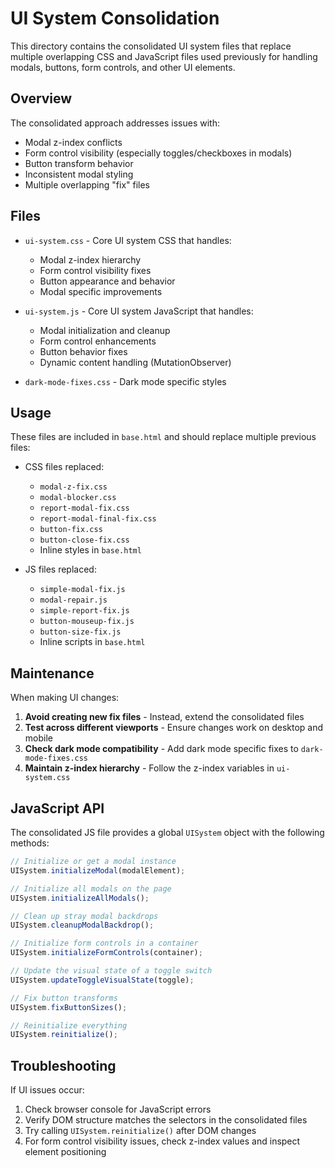 # UI System Consolidation

This directory contains the consolidated UI system files that replace multiple overlapping CSS and JavaScript files used previously for handling modals, buttons, form controls, and other UI elements.

## Overview

The consolidated approach addresses issues with:
- Modal z-index conflicts
- Form control visibility (especially toggles/checkboxes in modals)
- Button transform behavior
- Inconsistent modal styling
- Multiple overlapping "fix" files

## Files

- `ui-system.css` - Core UI system CSS that handles:
  - Modal z-index hierarchy
  - Form control visibility fixes
  - Button appearance and behavior
  - Modal specific improvements
  
- `ui-system.js` - Core UI system JavaScript that handles:
  - Modal initialization and cleanup
  - Form control enhancements
  - Button behavior fixes
  - Dynamic content handling (MutationObserver)
  
- `dark-mode-fixes.css` - Dark mode specific styles

## Usage

These files are included in `base.html` and should replace multiple previous files:

- CSS files replaced:
  - `modal-z-fix.css`
  - `modal-blocker.css`
  - `report-modal-fix.css` 
  - `report-modal-final-fix.css`
  - `button-fix.css`
  - `button-close-fix.css`
  - Inline styles in `base.html`

- JS files replaced:
  - `simple-modal-fix.js`
  - `modal-repair.js`
  - `simple-report-fix.js`
  - `button-mouseup-fix.js`
  - `button-size-fix.js`
  - Inline scripts in `base.html`

## Maintenance

When making UI changes:

1. **Avoid creating new fix files** - Instead, extend the consolidated files
2. **Test across different viewports** - Ensure changes work on desktop and mobile
3. **Check dark mode compatibility** - Add dark mode specific fixes to `dark-mode-fixes.css`
4. **Maintain z-index hierarchy** - Follow the z-index variables in `ui-system.css`

## JavaScript API

The consolidated JS file provides a global `UISystem` object with the following methods:

```javascript
// Initialize or get a modal instance
UISystem.initializeModal(modalElement);

// Initialize all modals on the page
UISystem.initializeAllModals();

// Clean up stray modal backdrops
UISystem.cleanupModalBackdrop();

// Initialize form controls in a container
UISystem.initializeFormControls(container);

// Update the visual state of a toggle switch
UISystem.updateToggleVisualState(toggle);

// Fix button transforms
UISystem.fixButtonSizes();

// Reinitialize everything
UISystem.reinitialize();
```

## Troubleshooting

If UI issues occur:

1. Check browser console for JavaScript errors
2. Verify DOM structure matches the selectors in the consolidated files
3. Try calling `UISystem.reinitialize()` after DOM changes
4. For form control visibility issues, check z-index values and inspect element positioning